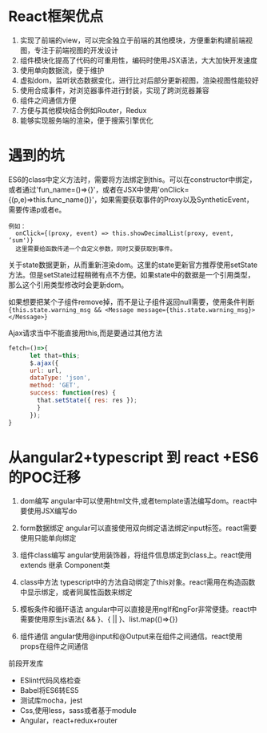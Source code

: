# React框架优点

1. 实现了前端的view，可以完全独立于前端的其他模块，方便重新构建前端视图，专注于前端视图的开发设计
2. 组件模块化提高了代码的可重用性，编码时使用JSX语法，大大加快开发速度
3. 使用单向数据流，便于维护
4. 虚拟dom，监听状态数据变化，进行比对后部分更新视图，渲染视图性能较好
5. 使用合成事件，对浏览器事件进行封装，实现了跨浏览器兼容
6. 组件之间通信方便
7. 方便与其他模块结合例如Router，Redux
8. 能够实现服务端的渲染，便于搜索引擎优化

# 遇到的坑

ES6的class中定义方法时，需要将方法绑定到this。可以在constructor中绑定，或者通过'fun_name=()=>{}'，或者在JSX中使用'onClick={(p,e)=>this.func_name()}'，如果需要获取事件的Proxy以及SyntheticEvent，需要传递p或者e。

```
例如：
  onClick={(proxy, event) => this.showDecimalList(proxy, event, ‘sum')}
  这里需要给函数传递一个自定义参数，同时又要获取到事件。
```

关于state数据更新，从而重新渲染dom。这里的state更新官方推荐使用setState方法。但是setState过程稍微有点不方便。如果state中的数据是一个引用类型，那么这个引用类型修改时会更新dom。

如果想要把某个子组件remove掉，而不是让子组件返回null需要，使用条件判断`{this.state.warning_msg && <Message message={this.state.warning_msg}></Message>}`

Ajax请求当中不能直接用this,而是要通过其他方法

```javascript
fetch=()=>{
      let that=this;
      $.ajax({
      url: url,
      dataType: 'json',
      method: 'GET',
      success: function(res) {
        that.setState({ res: res });
        }
      });
}
```

# 从angular2+typescript 到 react +ES6的POC迁移

1. dom编写 angular中可以使用html文件,或者template语法编写dom。react中要使用JSX编写do

2. form数据绑定 angular可以直接使用双向绑定语法绑定input标签。react需要使用只能单向绑定

3. 组件class编写 angular使用装饰器，将组件信息绑定到class上。react使用extends 继承 Component类

4. class中方法 typescript中的方法自动绑定了this对象。react需用在构造函数中显示绑定，或者同属性函数来绑定

5. 模板条件和循环语法 angular中可以直接是用ngIf和ngFor非常便捷。react中需要使用原生js语法{ && }、{ || }、list.map(()=>{})

6. 组件通信 angular使用@input和@Output来在组件之间通信。react使用props在组件之间通信


前段开发库
- ESlint代码风格检查
- Babel将ES6转ES5
- 测试库mocha，jest
- Css,使用less，sass或者基于module
- Angular，react+redux+router
